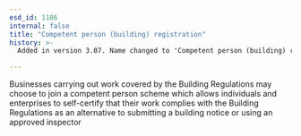 ```yaml
---
esd_id: 1186
internal: false
title: "Competent person (building) registration"
history: >-
  Added in version 3.07. Name changed to 'Competent person (building) registration' in version 4.00.

---
```


Businesses carrying out work covered by the Building Regulations may choose to join a competent person scheme which allows individuals and enterprises to self-certify that their work complies with the Building Regulations as an alternative to submitting a building notice or using an approved inspector

